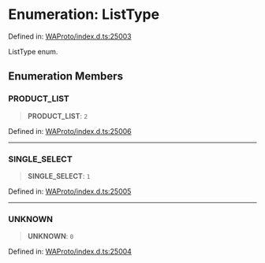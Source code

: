 # Enumeration: ListType

Defined in: [WAProto/index.d.ts:25003](https://github.com/Fokusdotid/Baileys/blob/b457796e9982984bfe7323cdd6fea8bc613c4ed0/WAProto/index.d.ts#L25003)

ListType enum.

## Enumeration Members

### PRODUCT\_LIST

> **PRODUCT\_LIST**: `2`

Defined in: [WAProto/index.d.ts:25006](https://github.com/Fokusdotid/Baileys/blob/b457796e9982984bfe7323cdd6fea8bc613c4ed0/WAProto/index.d.ts#L25006)

***

### SINGLE\_SELECT

> **SINGLE\_SELECT**: `1`

Defined in: [WAProto/index.d.ts:25005](https://github.com/Fokusdotid/Baileys/blob/b457796e9982984bfe7323cdd6fea8bc613c4ed0/WAProto/index.d.ts#L25005)

***

### UNKNOWN

> **UNKNOWN**: `0`

Defined in: [WAProto/index.d.ts:25004](https://github.com/Fokusdotid/Baileys/blob/b457796e9982984bfe7323cdd6fea8bc613c4ed0/WAProto/index.d.ts#L25004)
